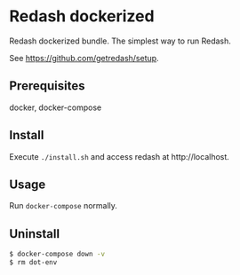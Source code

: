 # Redash dockerized

Redash dockerized bundle. The simplest way to run Redash.

See https://github.com/getredash/setup.

## Prerequisites

docker, docker-compose

## Install

Execute `./install.sh` and access redash at http://localhost.

## Usage

Run `docker-compose` normally.

## Uninstall

```bash
$ docker-compose down -v
$ rm dot-env
```
